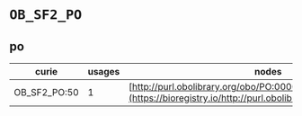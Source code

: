 # `OB_SF2_PO`
## po
| curie        |   usages | nodes                                                                                                         |
|--------------|----------|---------------------------------------------------------------------------------------------------------------|
| OB_SF2_PO:50 |        1 | [http://purl.obolibrary.org/obo/PO:0000036](https://bioregistry.io/http://purl.obolibrary.org/obo/PO:0000036) |
